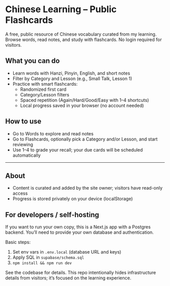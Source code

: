 # Chinese Learning – Public Flashcards

A free, public resource of Chinese vocabulary curated from my learning. Browse words, read notes, and study with flashcards. No login required for visitors.

## What you can do
- Learn words with Hanzi, Pinyin, English, and short notes
- Filter by Category and Lesson (e.g., Small Talk, Lesson 1)
- Practice with smart flashcards:
  - Randomized first card
  - Category/Lesson filters
  - Spaced repetition (Again/Hard/Good/Easy with 1–4 shortcuts)
  - Local progress saved in your browser (no account needed)

## How to use
- Go to Words to explore and read notes
- Go to Flashcards, optionally pick a Category and/or Lesson, and start reviewing
- Use 1–4 to grade your recall; your due cards will be scheduled automatically

---

## About
- Content is curated and added by the site owner; visitors have read-only access
- Progress is stored privately on your device (localStorage)

## For developers / self‑hosting
If you want to run your own copy, this is a Next.js app with a Postgres backend. You’ll need to provide your own database and authentication.

Basic steps:
1) Set env vars in `.env.local` (database URL and keys)
2) Apply SQL in `supabase/schema.sql`
3) `npm install && npm run dev`

See the codebase for details. This repo intentionally hides infrastructure details from visitors; it’s focused on the learning experience.
